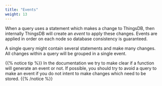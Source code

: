 ```yaml
---
title: "Events"
weight: 13
---
```


When a query uses a statement which makes a change to ThingsDB, then internally ThingsDB will create an *event* to apply these changes.
Events are applied in order on each node so database consistency is guaranteed.

A single query might contain several statements and make many changes. All changes within a query will be grouped in a single event.

{{% notice tip %}}
In the documentation we try to make clear if a function will generate an event or not. If possible, you should try to avoid a query to make an
event if you do not intent to make changes which need to be stored.
{{% /notice %}}